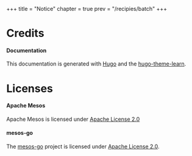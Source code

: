 +++
title = "Notice"
chapter = true
prev = "/recipies/batch"
+++

# Credits

#### Documentation

This documentation is generated with [Hugo](http://gohugo.io) and the [hugo-theme-learn](https://github.com/matcornic/hugo-theme-learn).

# Licenses

#### Apache Mesos

Apache Mesos is licensed under [Apache License 2.0](https://raw.githubusercontent.com/apache/mesos/master/LICENSE)

#### mesos-go

The [mesos-go](https://github.com/mesos/mesos-go) project is licensed under [Apache License 2.0](https://raw.githubusercontent.com/mesos/mesos-go/master/LICENSE).


